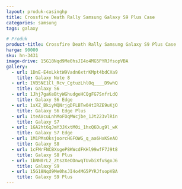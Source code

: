 ```yaml
---
layout: produk-casinghp
title: Crossfire Death Rally Samsung Galaxy S9 Plus Case
categories: samsung
tags: galaxy

# Produk
product-title: Crossfire Death Rally Samsung Galaxy S9 Plus Case
harga: 90000
sku: hn-3431
image-drive: 15G18Nqd9Me0hsJI4o4MG5PYRJfsopVBA
gallery:
  - url: 1DnE-E4xLkktW9Vadn6xtrKMpt4bdCXa9
    title: Galaxy Note 8
  - url: 1VB5NE1Cl_Rcv_CgtuzLhlOq____D9whQ
    title: Galaxy S6
  - url: 1Jhj7gaKeBtyWGhudgeHCQgFG7SnfrLdQ
    title: Galaxy S6 Edge
  - url: 1sXZ_BkiyMQNrjgDFLBTw04tIRZE9uKjO
    title: Galaxy S6 Edge Plus
  - url: 1teAVcuLnhMoFOqMWcjbe_1Jt223vlRin
    title: Galaxy S7
  - url: 1GA2ht6qJmY3JKxtM0i_1hxQ6Dug9l_wK
    title: Galaxy S7 Edge
  - url: 1M1PMsOksjoorcHGFOWG_q_aa6HxKSeAO
    title: Galaxy S8
  - url: 1cFMrFNCBXsgeP8KWcdFKHl99wfF7J9t8
    title: Galaxy S8 Plus
  - url: 1bNN0rL2_ZtszXeODnwqTUvbiXfuSgoJ6
    title: Galaxy S9
  - url: 15G18Nqd9Me0hsJI4o4MG5PYRJfsopVBA
    title: Galaxy S9 Plus
---
```

